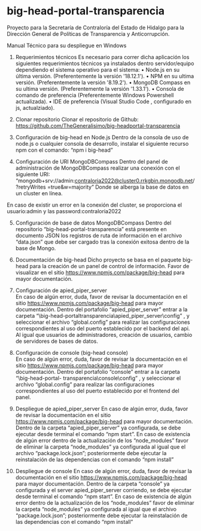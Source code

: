 # big-head-portal-transparencia
Proyecto para la Secretaría de Contraloría del Estado de Hidalgo para la Dirección General de Políticas de Transparencia y Anticorrupción. 

Manual Técnico para su despliegue en Windows 
1.	Requerimientos técnicos 
Es necesario para correr dicha aplicación los siguientes requerimientos técnicos ya instalados dentro servidor/equipo dependiendo el sistema operativo para el sistema: 
•	Node.js en su última versión. (Preferentemente la versión '18.12.1'). 
•	NPM en su ultima versión. (Preferentemente la versión '8.19.2'). 
•	MongoDB Compass en su ultima versión.  (Preferentemente la versión 
'1.33.1'). 
•	Consola de comando de preferencia (Preferentemente Windows Powershell actualizada). 
•	IDE de preferencia (Visual Studio Code , configurado en js, actualziado). 
 
2.	Clonar repositorio 
Clonar el repositorio de Github: https://github.com/TheGeneralisimo/big-headportal-transparencia 
  
3.	Configuración de big-head en Node.js 
Dentro de la consola de uso de node.js o cualquier consola de desarrollo, instalar el siguiente recurso npm con el comando: “npm i big-head” 
  
4.	Configuración de URI MongoDBCompass 
Dentro del panel de administración de MongoDBCompass realizar una conexión con el siguiente URI: 
“mongodb+srv://admin:contraloria2022@cluster0.rrkgbin.mongodb.net/?retryWrites =true&w=majority” 
Donde se alberga la base de datos en un cluster en línea.  
  
En caso de existir un error en la conexión del cluster, se proporciona el usuario:admin y las password:contraloria2022 
 
5.	Configuración de base de datos MongoDBCompass 
Dentro del repositorio “big-head-portal-transparencia” está presente en documento JSON los registros de ruta de información en el archivo “data.json” que debe ser cargado tras la conexión exitosa dentro de la base de Mongo. 
  
 
6.	Documentación de big-head 
Dicho proyecto se basa en el paquete big-head para la creación de un panel de control de información. Favor de visualizar en el sitio https://www.npmjs.com/package/big-head para mayor documentación.  
  
7.	Configuración de apied_piper_server  
En caso de algún error, duda, favor de revisar la documentación en el sitio https://www.npmjs.com/package/big-head para mayor documentación. 
Dentro del portafolio “apied_piper_server” entrar a la carpeta “\big-head-portaltransparencia\apied_piper_server\config” , y seleccionar el archivo “global.config” para realizar las configuraciones correspondientes al uso del puerto establecido por el backend del api. Al igual que usuarios de administradores, creación de usuarios, cambio de servidores de bases de datos.  
  
8.	Configuración de console (big-head console)  
En caso de algún error, duda, favor de revisar la documentación en el sitio https://www.npmjs.com/package/big-head para mayor documentación. 
Dentro 	del 	portafolio 	“console” 	entrar 	a 	la 	carpeta 	“\big-head-portal-
transparencia\console\config” , y seleccionar el archivo “global.config” para realizar las configuraciones correspondientes al uso del puerto establecido por el frontend del panel.  
  
9.	Despliegue de apied_piper_server 
En caso de algún error, duda, favor de revisar la documentación en el sitio https://www.npmjs.com/package/big-head para mayor documentación. 
Dentro de la carpeta “apied_piper_server” ya configurada, se debe ejecutar desde terminal el comando “npm start”. En caso de existencia de algún error dentro de la actualización de los “node_modules” favor de eliminar la carpeta “node_modules” ya configurada al igual que el archivo “package.lock.json”; posteriormente debe ejecutar la reinstalación de las dependencias con el comando “npm install” 
10.	Despliegue de console 
En caso de algún error, duda, favor de revisar la documentación en el sitio https://www.npmjs.com/package/big-head para mayor documentación. 
Dentro de la carpeta “console” ya configurada y el server apied_piper_server corriendo, se debe ejecutar desde terminal el comando “npm start”. En caso de existencia de algún error dentro de la actualización de los “node_modules” favor de eliminar la carpeta “node_modules” ya configurada al igual que el archivo “package.lock.json”; posteriormente debe ejecutar la reinstalación de las dependencias con el comando “npm install” 
 
